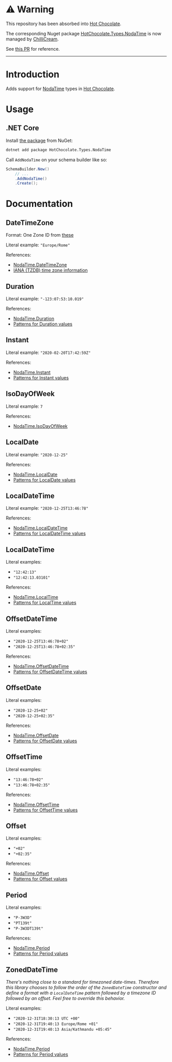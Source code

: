 # ⚠️ Warning

This repository has been absorbed into [Hot Chocolate](https://github.com/ChilliCream/hotchocolate).

The corresponding Nuget package [HotChocolate.Types.NodaTime](https://www.nuget.org/packages/HotChocolate.Types.NodaTime) is now managed by [ChilliCream](https://www.nuget.org/profiles/ChilliCream).
 
See [this PR](https://github.com/ChilliCream/hotchocolate/pull/3795/files) for reference.

<hr>

# Introduction

Adds support for [NodaTime](https://github.com/nodatime/nodatime) types in [Hot Chocolate](https://github.com/ChilliCream/hotchocolate).

# Usage

## .NET Core

Install [the package](https://www.nuget.org/packages/HotChocolate.Types.NodaTime) from NuGet:

```bash
dotnet add package HotChocolate.Types.NodaTime
```

Call `AddNodaTime` on your schema builder like so:

```c#
SchemaBuilder.New()
    // ...
    .AddNodaTime()
    .Create();
```

# Documentation

## DateTimeZone

Format: One Zone ID from [these](https://nodatime.org/TimeZones)

Literal example: `"Europe/Rome"`

References:
 - [NodaTime.DateTimeZone](https://nodatime.org/2.4.x/api/NodaTime.DateTimeZone.html)
 - [IANA (TZDB) time zone information](https://nodatime.org/TimeZones)

## Duration

Literal example: `"-123:07:53:10.019"`

References:
 - [NodaTime.Duration](https://nodatime.org/2.4.x/api/NodaTime.Duration.html)
 - [Patterns for Duration values](https://nodatime.org/2.4.x/userguide/duration-patterns)

## Instant

Literal example: `"2020-02-20T17:42:59Z"`

References:
 - [NodaTime.Instant](https://nodatime.org/2.4.x/api/NodaTime.Instant.html)
 - [Patterns for Instant values](https://nodatime.org/2.4.x/userguide/instant-patterns)

## IsoDayOfWeek

Literal example: `7`

References:
 - [NodaTime.IsoDayOfWeek](https://nodatime.org/2.4.x/api/NodaTime.IsoDayOfWeek.html)

## LocalDate

Literal example: `"2020-12-25"`

References:
 - [NodaTime.LocalDate](https://nodatime.org/2.4.x/api/NodaTime.LocalDate.html)
 - [Patterns for LocalDate values](https://nodatime.org/2.4.x/userguide/localdate-patterns)

## LocalDateTime

Literal example: `"2020-12-25T13:46:78"`

References:
 - [NodaTime.LocalDateTime](https://nodatime.org/2.4.x/api/NodaTime.LocalDateTime.html)
 - [Patterns for LocalDateTime values](https://nodatime.org/2.4.x/userguide/localdatetime-patterns)

## LocalDateTime

Literal examples: 
 - `"12:42:13"`
 - `"12:42:13.03101"`

References:
 - [NodaTime.LocalTime](https://nodatime.org/2.4.x/api/NodaTime.LocalTime.html)
 - [Patterns for LocalTime values](https://nodatime.org/2.4.x/userguide/localtime-patterns)

## OffsetDateTime

Literal examples: 
 - `"2020-12-25T13:46:78+02"`
 - `"2020-12-25T13:46:78+02:35"`

References:
 - [NodaTime.OffsetDateTime](https://nodatime.org/2.4.x/api/NodaTime.OffsetDateTime.html)
 - [Patterns for OffsetDateTime values](https://nodatime.org/2.4.x/userguide/offsetdatetime-patterns)

## OffsetDate

Literal examples: 
 - `"2020-12-25+02"`
 - `"2020-12-25+02:35"`

References:
 - [NodaTime.OffsetDate](https://nodatime.org/2.4.x/api/NodaTime.OffsetDate.html)
 - [Patterns for OffsetDate values](https://nodatime.org/2.4.x/userguide/offsetdate-patterns)

## OffsetTime

Literal examples: 
 - `"13:46:78+02"`
 - `"13:46:78+02:35"`

References:
 - [NodaTime.OffsetTime](https://nodatime.org/2.4.x/api/NodaTime.OffsetTime.html)
 - [Patterns for OffsetTime values](https://nodatime.org/2.4.x/userguide/offsettime-patterns)

## Offset

Literal examples: 
 - `"+02"`
 - `"+02:35"`

References:
 - [NodaTime.Offset](https://nodatime.org/2.4.x/api/NodaTime.Offset.html)
 - [Patterns for Offset values](https://nodatime.org/2.4.x/userguide/offset-patterns)

## Period

Literal examples: 
 - `"P-3W3D"`
 - `"PT139t"`
 - `"P-3W3DT139t"`

References:
 - [NodaTime.Period](https://nodatime.org/2.4.x/api/NodaTime.Period.html)
 - [Patterns for Period values](https://nodatime.org/2.4.x/userguide/period-patterns)

## ZonedDateTime

*There's nothing close to a standard for timezoned date-times. Therefore this library chooses to follow the order of the `ZonedDateTime` constructor and define a format with a `LocalDateTime` pattern followed by a timezone ID followed by an offset.
Feel free to override this behavior.*

Literal examples: 
 - `"2020-12-31T18:30:13 UTC +00"`
 - `"2020-12-31T19:40:13 Europe/Rome +01"`
 - `"2020-12-31T19:40:13 Asia/Kathmandu +05:45"`

References:
 - [NodaTime.Period](https://nodatime.org/2.4.x/api/NodaTime.ZonedDateTime.html)
 - [Patterns for Period values](https://nodatime.org/2.4.x/userguide/zoneddatetime-patterns)
